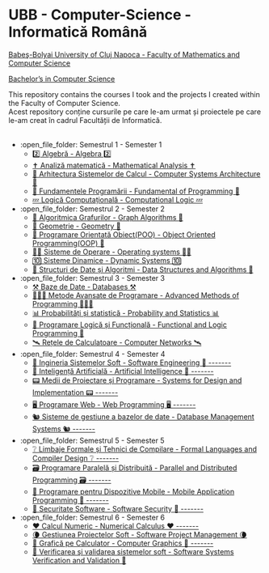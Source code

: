 # UBB - Computer-Science - Informatică Română
<a href="http://www.cs.ubbcluj.ro/en/">
<p> Babeş-Bolyai University of Cluj Napoca - Faculty of Mathematics and Computer Science </p>
<p> Bachelor’s in Computer Science </p>
</a>
This repository contains the courses I took and the projects I created within the Faculty of Computer Science.
<br>
Acest repository conține cursurile pe care le-am urmat și proiectele pe care le-am creat în cadrul Facultății de Informatică.
<br>
<br>
<ul>
	<li>:open_file_folder: Semestrul 1 - Semester 1
		<ul>
			<li>
				<a href=""> 
				  2️⃣ Algebră - Algebra 2️⃣ 
				</a>
			</li>
			<li>
				<a href=""> 
				  ✝️ Analiză matematică - Mathematical Analysis ✝️
				</a>
			</li>
			<li>
				<a href=""> 
				  🦖 Arhitectura Sistemelor de Calcul - Computer Systems Architecture 🦖
				</a>
			</li>
			<li>
				<a href=""> 
				  🐍 Fundamentele Programării - Fundamental of Programming 🐍
				</a>
			</li>
			<li>
				<a href=""> 
				  💤 Logică Computațională - Computational Logic 💤
				</a>
			</li>
		</ul>
	</li>
	<li>:open_file_folder: Semestrul 2 - Semester 2
		<ul>
			<li>
				<a href=""> 
				  🔁 Algoritmica Grafurilor - Graph Algorithms 🔁
				</a>
			</li>
			<li>
				<a href=""> 
				  📐 Geometrie - Geometry 📐
				</a>
			</li>
			<li>
				<a href=""> 
				  🚬 Programare Orientată Obiect(POO) - Object Oriented Programming(OOP) 🚬
				</a>
			</li>
			<li>
				<a href=""> 
				  👴🏼 Sisteme de Operare - Operating systems 👴🏼
				</a>
			</li>
			<li>
				<a href=""> 
				  🔟 Sisteme Dinamice - Dynamic Systems 🔟
				</a>
			</li>
			<li>
				<a href=""> 
				  🐘 Structuri de Date și Algoritmi - Data Structures and Algorithms 🐘
				</a>
			</li>
		</ul>
	</li>
	<li>:open_file_folder: Semestrul 3 - Semester 3
		<ul>
			<li>
				<a href=""> 
				  ⚒ Baze de Date - Databases ⚒
				</a>
			</li>
			<li>
				<a href=""> 
				  👩🏼‍💻 Metode Avansate de Programare - Advanced Methods of Programming 👩🏼‍💻
				</a>
			</li>
			<li>
				<a href=""> 
				  📊 Probabilități și statistică - Probability and Statistics 📊
				</a>
			</li>
			<li>
				<a href=""> 
				  🧮 Programare Logică și Funcțională - Functional and Logic Programming 🧮
				</a>
			</li>
			<li>
				<a href=""> 
				  🛰 Rețele de Calculatoare - Computer Networks 🛰
				</a>
			</li>
		</ul>
	</li>
	<li>:open_file_folder: Semestrul 4 - Semester 4
		<ul>
			<li>
				<a href="https://github.com/Alexandru-F1/UBB-ISS-2021"> 
				  🐤 Ingineria Sistemelor Soft - Software Engineering 🐤 -------
				</a> 
			</li>
			<li>
				<a href="https://github.com/Alexandru-F1/UBB-AI-2021"> 
				  👹 Inteligență Artificială - Artificial Intelligence 👹  -------
				</a>
			</li>
			<li>
				<a href="https://github.com/Alexandru-F1/UBB-MPP-2021"> 
				  📟 Medii de Proiectare și Programare  - Systems for Design and Implementation 📟 -------
				</a>
			</li>
			<li>
				<a href="https://github.com/Alexandru-F1/UBB-WEB-2021"> 
				   🖥 Programare Web - Web Programming 🖥 -------
				</a>
			</li>
			<li>
				<a href="https://github.com/Alexandru-F1/UBB-SGBD-2021"> 
				  🐿 Sisteme de gestiune a bazelor de date - Database Management Systems 🐿 -------
				</a>
			</li>
		</ul>
	</li>
	<li>:open_file_folder: Semestrul 5 - Semester 5
		<ul>
			<li>
				<a href="https://github.com/Alexandru-F1/UBB-LFTC-2021"> 
				  ❔ Limbaje Formale și Tehnici de Compilare - Formal Languages and Compiler Design ❔ -------
				</a> 
			</li>
			<li>
				<a href="https://github.com/Alexandru-F1/UBB-PPD-2021"> 
				  🗃 Programare Paralelă și Distribuită - Parallel and Distributed Programming 🗃 -------
				</a>
			</li>
			<li>
				<a href="https://github.com/Alexandru-F1/UBB-MA-2021"> 
				  📱 Programare pentru Dispozitive Mobile - Mobile Application Programming 📱 -------
				</a>
			</li>
			<li>
				<a href="https://github.com/Alexandru-F1/UBB-SS-2021"> 
				  🔐 Securitate Software - Software Security 🔐 -------
				</a>
			</li>
		</ul>
	</li>
	<li>:open_file_folder: Semestrul 6 - Semester 6
		<ul>
			<li>
				<a href="https://github.com/Alexandru-F1/UBB-CN-2022"> 
				  ❤️ Calcul Numeric - Numerical Calculus ❤️ -------
				</a>
			</li>
			<li>
				<a href=""> 
				  🌘 Gestiunea Proiectelor Soft - Software Project Management 🌘
				</a>
			</li>
			<li>
				<a href="https://github.com/Alexandru-F1/UBB-GC-2022"> 
				  🌲 Grafică pe Calculator - Computer Graphics 🌲 -------
				</a>
			</li>
			<li>
				<a href=""> 
				  🦦 Verificarea şi validarea sistemelor soft - Software Systems Verification and Validation 🦦
				</a>
			</li>
		</ul>
	</li>
</ul>
